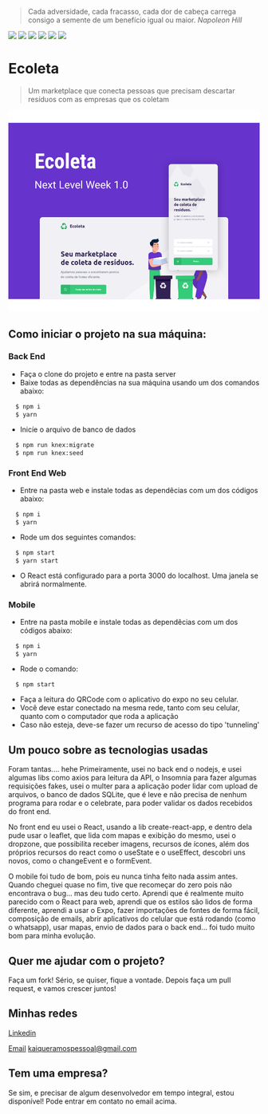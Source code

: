 > Cada adversidade, cada fracasso, cada dor de cabeça carrega consigo a semente de um benefício igual ou maior.
> *Napoleon Hill*

![](https://img.shields.io/badge/npm-6.14.4-green)
![](https://img.shields.io/badge/node-12.17.0-darkgreen)
![](https://img.shields.io/badge/sqlite3-4.2.0-yellow)
![](https://img.shields.io/badge/React-3.4.1-blue)
![](https://img.shields.io/badge/React%20Native-4.0.0-blue)
![](https://img.shields.io/badge/Expo-3.21.5-lightgrey)


# Ecoleta
> Um marketplace que conecta pessoas que precisam descartar resíduos com as empresas que os coletam

<p align="center">
  <img src="https://raw.githubusercontent.com/Azhoth/ecoleta/776ff5716ffa69634bc8f04c82fa4e6ea312f95a/capa.svg">
</p>

## Como iniciar o projeto na sua máquina:

### Back End
- Faça o clone do projeto e entre na pasta server
- Baixe todas as dependências na sua máquina usando um dos comandos abaixo:
```
  $ npm i
  $ yarn
```
- Inicíe o arquivo de banco de dados
```
  $ npm run knex:migrate
  $ npm run knex:seed
```

### Front End Web
- Entre na pasta web e instale todas as dependêcias com um dos códigos abaixo:
```
  $ npm i
  $ yarn
```
- Rode um dos seguintes comandos:
```
  $ npm start
  $ yarn start
```
- O React está configurado para a porta 3000 do localhost. Uma janela se abrirá normalmente.

### Mobile
- Entre na pasta mobile e instale todas as dependêcias com um dos códigos abaixo:
```
  $ npm i
  $ yarn
```
- Rode o comando:
```
  $ npm start
```
- Faça a leitura do QRCode com o aplicativo do expo no seu celular.
- Você deve estar conectado na mesma rede, tanto com seu celular, quanto com o computador que roda a aplicação
- Caso não esteja, deve-se fazer um recurso de acesso do tipo 'tunneling'

## Um pouco sobre as tecnologias usadas

Foram tantas.... hehe
Primeiramente, usei no back end o nodejs, e usei algumas libs como axios para leitura da API, o Insomnia para fazer algumas requisições fakes, 
usei o multer para a aplicação poder lidar com upload de arquivos, o banco de dados SQLite, que é leve e não precisa de nenhum
programa para rodar e o celebrate, para poder validar os dados recebidos do front end.

No front end eu usei o React, usando a lib create-react-app, e dentro dela pude usar o leaflet, que lida com mapas e exibição do mesmo,
usei o dropzone, que possibilita receber imagens, recursos de ícones, além dos próprios recursos do react como o useState e o useEffect, 
descobri uns novos, como o changeEvent e o formEvent.

O mobile foi tudo de bom, pois eu nunca tinha feito nada assim antes. Quando cheguei quase no fim, tive que recomeçar do zero pois não
encontrava o bug... mas deu tudo certo. Aprendi que é realmente muito parecido com o React para web, aprendi que os estilos são lidos de forma
diferente, aprendi a usar o Expo, fazer importações de fontes de forma fácil, composição de emails, abrir aplicativos do celular que está
rodando (como o whatsapp), usar mapas, envio de dados para o back end... foi tudo muito bom para minha evolução.

## Quer me ajudar com o projeto?

Faça um fork! Sério, se quiser, fique a vontade. Depois faça um pull request, e vamos crescer juntos!

## Minhas redes

[Linkedin](https://www.linkedin.com/in/kaiqueramos/)

[Email](kaiqueramospessoal@gmail.com) kaiqueramospessoal@gmail.com

## Tem uma empresa?
Se sim, e precisar de algum desenvolvedor em tempo integral, estou disponível! Pode entrar em contato no email acima.

